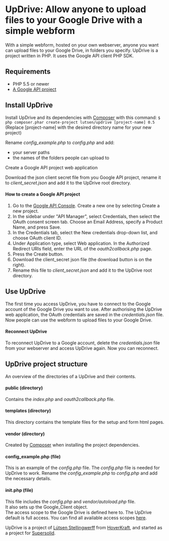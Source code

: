 UpDrive: Allow anyone to upload files to your Google Drive with a simple webform
================================================================================

With a simple webform, hosted on your own webserver, anyone you want can upload files to your Google Drive, in folders you specify. UpDrive is a project written in PHP. It uses the Google API client PHP SDK.



Requirements
------------

- PHP 5.5 or newer
- [A Google API project](https://console.developers.google.com/apis/library)


Install UpDrive
---------------

Install UpDrive and its dependencies with [Composer](https://getcomposer.org/) with this command: `$ php composer.phar create-project lutsen/updrive [project-name] 0.5`  
(Replace [project-name] with the desired directory name for your new project)  

Rename *config_example.php* to *config.php* and add:
- your server paths
- the names of the folders people can upload to  

Create a Google API project web application  

Download the json client secret file from you Google API project, rename it to *client_secret.json* and add it to the UpDrive root directory.  


#### How to create a Google API project ####

1. Go to the [Google API Console](https://console.developers.google.com/project/_/apiui/apis/library). Create a new one by selecting Create a new project.
2. In the sidebar under "API Manager", select Credentials, then select the OAuth consent screen tab. Choose an Email Address, specify a Product Name, and press Save.
3. In the Credentials tab, select the New credentials drop-down list, and choose OAuth client ID.
4. Under Application type, select Web application. In the Authorized Redirect URIs field, enter the URL of the *oauth2callback.php* page.
5. Press the Create button.
6. Download the client_secret json file (the download button is on the right).
7. Rename this file to *client_secret.json* and add it to the UpDrive root directory.



Use UpDrive
-----------

The first time you access UpDrive, you have to connect to the Google account of the Google Drive you want to use. After authorising the UpDrive web application, the OAuth credentials are saved in the *credentials.json* file. Now people can use the webform to upload files to your Google Drive.  


#### Reconnect UpDrive ####

To reconnect UpDrive to a Google account, delete the *credentials.json* file from your webserver and access UpDrive again. Now you can reconnect.



UpDrive project structure
-------------------------

An overview of the directories of a UpDrive and their contents.



#### public (directory) ####

Contains the *index.php* and *oauth2callback.php* file.


#### templates (directory) ####

This directory contains the template files for the setup and form html pages.


#### vendor (directory) ####

Created by [Composer](https://getcomposer.org/) when installing the project dependencies.


#### config_example.php (file) ####

This is an example of the *config.php* file. The *config.php* file is needed for UpDrive to work. Rename the *config_example.php* to *config.php* and add the necessary details.


#### init.php (file) ####

This file includes the *config.php* and *vendor/autoload.php* file.  
It also sets up the Google_Client object.  
The access scope to the Google Drive is defined here to. The UpDrive default is full access. You can find all available access scopes [here](https://developers.google.com/drive/v3/web/about-auth).



UpDrive is a project of [Lútsen Stellingwerff](http://lutsen.land/) from [HoverKraft](http://www.hoverkraft.nl/), and started as a project for [Supersolid](https://www.supersolid.nl/).
